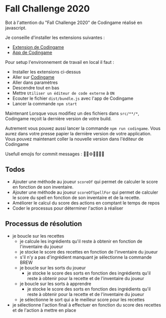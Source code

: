 # Fall Challenge 2020

Bot à l'attention du "Fall Challenge 2020" de Codingame réalisé en javascript.

Je conseille d'installer les extensions suivantes :
- [Extension de Codingame](https://chrome.google.com/webstore/detail/codingame-sync-ext/ldjnbdgcceengbjkalemckffhaajkehd/related)
- [App de Codingame](https://chrome.google.com/webstore/detail/codingame-sync-app/nmdombhgnofjnnaenegcdehnbkajfgbh/related)

Pour setup l'environnement de travail en local il faut :
- Installer les extensions ci-dessus
- Aller sur [Codingame](https://www.codingame.com/ide/challenge/fall-challenge-2020)
- Aller dans paramètres
- Descendre tout en bas
- Mettre `Utiliser un éditeur de code externe` à `ON`
- Ecouter le fichier `dist/bundle.js` avec l'app de Codingame
- Lancer la commande `npm start`

Maintenant Lorsque vous modifiez un des fichiers dans `src/**/*`, Codingame reçoit la dernière version de votre build.

Autrement vous pouvez aussi lancer la commande `npm run codingame`.
Vous aurez dans votre presse papier la dernière version de votre application.
Vous pouvez maintenant coller la nouvelle version dans l'éditeur de Codingame

Usefull emojis for commit messages : 🧪🧱⚙️🚀💡📝🧽

## Todos

- Ajouter une méthode au joueur `scoreOf` qui permet de calculer le score en fonction de son inventaire.
- Ajouter une méthode au joueur `scoreOfSpellFor` qui permet de calculer le score du spell en fonction de son inventaire et de la recette.
- Améliorer le calcul du score des actions en comptant le temps de repos
- Coder le processus pour déterminer l'action à réaliser

## Processus de résolution

- je boucle sur les recettes
    - je calcule les ingrédients qu'il reste à obtenir en fonction de l'inventaire du joueur
    - je stocke le score des recettes en fonction de l'inventaire du joueur
    - s'il n'y a pas d'ingrédient manquant je sélectionne la commande BREW
    - je boucle sur les sorts du joueur
        - je stocke le score des sorts en fonction des ingrédients qu'il reste à obtenir pour la recette et de l'inventaire du joueur
    - je boucle sur les sorts à apprendre
        - je stocke le score des sorts en fonction des ingrédients qu'il reste à obtenir pour la recette et de l'inventaire du joueur
    - je sélectionne le sort qui a le meilleur score pour les recettes
- je sélectionne l'action final à effectuer en fonction du score des recettes et de l'action à mettre en place 
